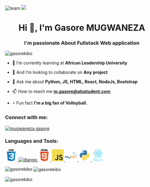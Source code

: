 <img align="rigth" width="400" src="https://www.shutterstock.com/image-vector/vector-illustration-man-working-front-260nw-485667631.jpg" alt="team"> 
<img align="rigth" width="400" src="https://www.codewars.com/users/Gasore-MUGWANEZA/badges/large"/>
<h1 align="center">Hi 👋, I'm Gasore MUGWANEZA</h1>
<h3 align="center">I'm passionate About Fullstack Web application</h3>
<p align="left"> <img src="https://komarev.com/ghpvc/?username=gasorekibo&label=Profile%20views&color=0e75b6&style=flat" alt="gasorekibo" /> </p>

* 🌱 I’m currently learning at **African Leadership University**

* 👯 And I’m looking to collaborate on **Any project**

* 💬 Ask me about **Python, JS, HTML, React, NodeJs, Bootstrap**

* 📫 How to reach me **m.gasore@alustudent.com**

* ⚡ Fun fact **I'm a big fan of Volleyball.**

<h3 align="left">Connect with me:</h3>
<p align="left">
<a href="https://linkedin.com/in/mugwaneza gasore" target="blank"><img align="center" src="https://raw.githubusercontent.com/rahuldkjain/github-profile-readme-generator/master/src/images/icons/Social/linked-in-alt.svg" alt="mugwaneza gasore" height="30" width="40" /></a>
</p>

<h3 align="left">Languages and Tools:</h3>
<p align="left"> <a href="https://www.w3schools.com/css/" target="_blank" rel="noreferrer"> <img src="https://raw.githubusercontent.com/devicons/devicon/master/icons/css3/css3-original-wordmark.svg" alt="css3" width="40" height="40"/> </a> <a href="https://www.djangoproject.com/" target="_blank" rel="noreferrer"> <img src="https://cdn.worldvectorlogo.com/logos/django.svg" alt="django" width="40" height="40"/> </a> <a href="https://www.w3.org/html/" target="_blank" rel="noreferrer"> <img src="https://raw.githubusercontent.com/devicons/devicon/master/icons/html5/html5-original-wordmark.svg" alt="html5" width="40" height="40"/> </a> <a href="https://developer.mozilla.org/en-US/docs/Web/JavaScript" target="_blank" rel="noreferrer"> <img src="https://raw.githubusercontent.com/devicons/devicon/master/icons/javascript/javascript-original.svg" alt="javascript" width="40" height="40"/> </a> <a href="https://www.mysql.com/" target="_blank" rel="noreferrer"> <img src="https://raw.githubusercontent.com/devicons/devicon/master/icons/mysql/mysql-original-wordmark.svg" alt="mysql" width="40" height="40"/> </a> <a href="https://www.python.org" target="_blank" rel="noreferrer"> <img src="https://raw.githubusercontent.com/devicons/devicon/master/icons/python/python-original.svg" alt="python" width="40" height="40"/> </a> <a href="https://reactjs.org/" target="_blank" rel="noreferrer"> <img src="https://raw.githubusercontent.com/devicons/devicon/master/icons/react/react-original-wordmark.svg" alt="react" width="40" height="40"/> </a> </p>

<p><img align="left" src="https://github-readme-stats.vercel.app/api/top-langs?username=gasorekibo&show_icons=true&locale=en&layout=compact" alt="gasorekibo" /></p>

<p>&nbsp;<img align="center" src="https://github-readme-stats.vercel.app/api?username=gasorekibo&show_icons=true&locale=en" alt="gasorekibo" /></p>

<p><img align="center" src="https://github-readme-streak-stats.herokuapp.com/?user=gasorekibo&" alt="gasorekibo" /></p>

